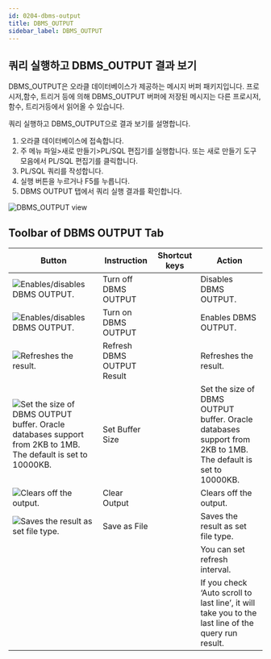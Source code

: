 ```yaml
---
id: 0204-dbms-output
title: DBMS_OUTPUT
sidebar_label: DBMS_OUTPUT
---
```


## 쿼리 실행하고 DBMS_OUTPUT 결과 보기

DBMS_OUTPUT은 오라클 데이터베이스가 제공하는 메시지 버퍼 패키지입니다. 
프로시저,함수, 트리거 등에 의해 DBMS_OUTPUT 버퍼에 저장된 메시지는 다른 프로시저,함수, 트리거등에서 읽어올 수 있습니다.

쿼리 실행하고 DBMS_OUTPUT으로 결과 보기를 설명합니다.

1. 오라클 데이터베이스에 접속합니다.
2. 주 메뉴 파일>새로 만들기>PL/SQL 편집기를 실행합니다. 또는 새로 만들기 도구 모음에서 PL/SQL 편집기를 클릭합니다.
3. PL/SQL 쿼리를 작성합니다.
4. 실행 버튼을 누르거나 F5를 누릅니다.
5. DBMS OUTPUT 탭에서 쿼리 실행 결과를 확인합니다.

![DBMS_OUTPUT view](https://s3.ap-northeast-2.amazonaws.com/sqlgate-resource/captures/DBMS_OUTPUT/dbmsoutput-plsql-editor.png)


## Toolbar of DBMS OUTPUT Tab

| Button | Instruction | Shortcut keys | Action |
| --- | --- | --- | --- |
| ![Enables/disables DBMS OUTPUT.](https://s3.ap-northeast-2.amazonaws.com/sqlgate-resource/captures/DBMS_OUTPUT/icon-sql-editor-turnOffDBMSOutput.png) | Turn off DBMS OUTPUT| | Disables DBMS OUTPUT. |
| ![Enables/disables DBMS OUTPUT.](https://s3.ap-northeast-2.amazonaws.com/sqlgate-resource/captures/DBMS_OUTPUT/icon-sql-editor-turnOffDBMSOutput.png) | Turn on DBMS OUTPUT| | Enables DBMS OUTPUT. |
| ![Refreshes the result.](https://s3.ap-northeast-2.amazonaws.com/sqlgate-resource/captures/DBMS_OUTPUT/icon-sql-editor-refreshDBMSOutput.png) | Refresh DBMS OUTPUT Result| | Refreshes the result. |
| ![Set the size of DBMS OUTPUT buffer. Oracle databases support from 2KB to 1MB. The default is set to 10000KB.](https://s3.ap-northeast-2.amazonaws.com/sqlgate-resource/captures/DBMS_OUTPUT/icon-sql-editor-setBufferSize.png) | Set Buffer Size| | Set the size of DBMS OUTPUT buffer. Oracle databases support from 2KB to 1MB. The default is set to 10000KB.|
| ![Clears off the output.](https://s3.ap-northeast-2.amazonaws.com/sqlgate-resource/captures/DBMS_OUTPUT/icon-sql-editor-clearOutput.png) | Clear Output| | Clears off the output.|
| ![Saves the result as set file type.](https://s3.ap-northeast-2.amazonaws.com/sqlgate-resource/captures/DBMS_OUTPUT/icon-sql-editor-saveAsFile.png) | Save as File| | Saves the result as set file type. |
| | | | You can set refresh interval. |
| | | | If you check ‘Auto scroll to last line’, it will take you to the last line of the query run result.|